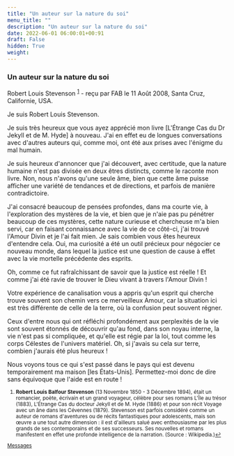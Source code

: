 ```yaml
---
title: "Un auteur sur la nature du soi"
menu_title: ""
description: "Un auteur sur la nature du soi"
date: 2022-06-01 06:00:01+00:91
draft: False
hidden: True
weight:
---
```

### Un auteur sur la nature du soi

Robert Louis Stevenson <sup id="a1">[1](#f1)</sup> - reçu par FAB le 11 Août 2008, Santa Cruz, Californie, USA.

Je suis Robert Louis Stevenson.

Je suis très heureux que vous ayez apprécié mon livre [L'Étrange Cas du Dr Jekyll et de M. Hyde] à nouveau. J'ai en effet eu de longues conversations avec d'autres auteurs qui, comme moi, ont été aux prises avec l'énigme du mal humain.

Je suis heureux d'annoncer que j'ai découvert, avec certitude, que la nature humaine n'est pas divisée en deux êtres distincts, comme le raconte mon livre. Non, nous n'avons qu'une seule âme, bien que cette âme puisse afficher une variété de tendances et de directions, et parfois de manière contradictoire.

J'ai consacré beaucoup de pensées profondes, dans ma courte vie, à l'exploration des mystères de la vie, et bien que je n'aie pas pu pénétrer beaucoup de ces mystères, cette nature curieuse et chercheuse m'a bien servi, car en faisant connaissance avec la vie de ce côté-ci, j'ai trouvé l'Amour Divin et je l'ai fait mien. Je sais combien vous êtes heureux d'entendre cela. Oui, ma curiosité a été un outil précieux pour négocier ce nouveau monde, dans lequel la justice est une question de cause à effet avec la vie mortelle précédente des esprits.

Oh, comme ce fut rafraîchissant de savoir que la justice est réelle ! Et comme j'ai été ravie de trouver le Dieu vivant à travers l'Amour Divin !

Votre expérience de canalisation vous a appris qu'un esprit qui cherche trouve souvent son chemin vers ce merveilleux Amour, car la situation ici est très différente de celle de la terre, où la confusion peut souvent régner.

Ceux d'entre nous qui ont réfléchi profondément aux perplexités de la vie sont souvent étonnés de découvrir qu'au fond, dans son noyau interne, la vie n'est pas si compliquée, et qu'elle est régie par la loi, tout comme les corps Célestes de l'univers matériel. Oh, si j'avais su cela sur terre, combien j'aurais été plus heureux !

Nous voyons tous ce qui s'est passé dans le pays qui est devenu temporairement ma maison [les États-Unis]. Permettez-moi donc de dire sans équivoque que l'aide est en route !
<small>

1. <large id="f1"> **Robert Louis Balfour Stevenson** (13 Novembre 1850 - 3 Décembre 1894), était un romancier, poète, écrivain et un grand voyageur, célèbre pour ses romans L'Île au trésor (1883), L'Étrange Cas du docteur Jekyll et de M. Hyde (1886) et pour son récit Voyage avec un âne dans les Cévennes (1879). Stevenson est parfois considéré comme un auteur de romans d'aventures ou de récits fantastiques pour adolescents, mais son œuvre a une tout autre dimension : il est d'ailleurs salué avec enthousiasme par les plus grands de ses contemporains et de ses successeurs. Ses nouvelles et romans manifestent en effet une profonde intelligence de la narration. (Source : Wikipedia.)[↩](#a1)

[Messages](/fr-contemporary-messages/fr-contemporary-messages-by-date-order/fr-contemporary-messages-2008)